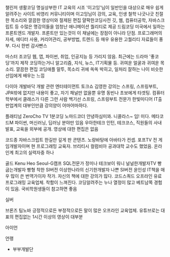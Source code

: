 챌린저
생활코딩
	명실상부한 IT 교육의 시조 '이고잉'님이 일반인을 대상으로 매우 쉽게 알려주는 사이트
	비영리 커뮤니티이며 이고잉님이 강의, 교육, 인생 철학
	나긋나긋 친절한 목소리와 깔끔한 영상미와 절제된 편집
얄팍한코딩사전
	깃, 웹, 컴퓨터공학, 자바스크립트 등 수많은 명강의들을 엄청난 애니메이션 퀄리티로 제공
드림코딩
	미국에서 일하는 프론트엔드 개발자. 프론트만 있는것이 이 채널에는 장점이 아니라 단점.
	프로그래머의 자세, 에디터 사용, 커리어관리, 공부방법, 트렌드 등 매우 유용한 고퀄리티 자료들이 풍부.
	다시 한번 감사빤스


마스터 
조코딩
	웹, 앱, 파이썬, 취업, 인공지능 등 가리지 않음. 최근에는 드라마 '좋코딩'까지 제작
코딩하는거니
	알고리즘, 지식, 뉴스, IT기획물 등. 귀여운 얼굴과 귀여운 목소리. 깔끔한 편집
코딩애플
	말투, 목소리 귀에 쏙쏙 박히고, 일처리 잘하는 나이 비슷한 선임에게 배우는 느낌


다이아 
개발바닥
	개발 관련 엔터테이먼트 토크쇼
김영한
	강의는 스프링, 스프링부트, JPA밖에 없지만 내용이 좋고, 자기 채널만 없을뿐 유명
동빈나
	초보에게 타겟팅. 컴퓨터학부에서 클래스가 다른 그런 사람
백기선
	스프링, 스프링부트 전문가
한빛미디어
	IT출판업계의 대부인만큼 강의양이 어마어마하다. 
 

플래티넘 
ZeroCho TV
1분코딩
노마드코더
	안녕하심미꽈. 니콜라스~ 임! 미다.
메타코드M
	파이썬, 머신러닝, 딥러닝 분야만 있음
우아한테크
	인턴, 테크코스, 직원들의 사내 발표, 교육을 외부에 공개. 영상에 대한 편집은 없음

코드종
	자바스크립트 한길만 깊게 판 콘텐츠. 노랑바탕에 아바타가 컨셉.
포프TV
	전 게임개발자이며 현 프로그래밍 교육자. 브리티시 컬럼비아 공과대학 교수도 했었음. 온라인계 최고의 실력자중 하나
 
 

골드 
Kenu Heo
Seoul-G캠프
SQL전문가 정미나
테크보이 워니
널널한개발자TV
빵굽는개발자 빵형
	착한 SI버전
이상한나라의 신기한개발자
	나쁜 SI버전
윤인성
	IT책을 매우 많이 쓴 번역가이자 작가. 자신의 책에 대한 강의가 많다. 
코드스쿼드
	오프라인 유료 프로그래밍 교육업체. 착함이 느껴진다.
코딩알려주는 누나
	열정이 많고 베트남쪽 경험이 있음. 국비학원생들이 참고하면 좋음
 

실버 
 
 

 

브론즈 
팀노바
	긍정적으로든 부정적으로든 말이 많은 오프라인 교육업체.  유튜브로는 대표의 편집없는 1시간 이상의 영상이 대부분
 

아이언 
 
언랭
- 부부개발단